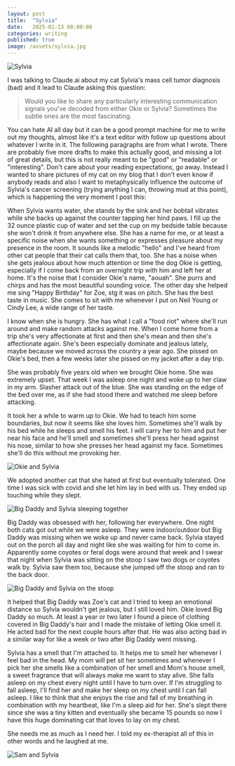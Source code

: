 ```yaml
---
layout: post
title:  "Sylvia"
date:   2025-01-13 00:00:00
categories: writing
published: true
image: /assets/sylvia.jpg
---
```


![Sylvia](/assets/sylvia.jpg)

I was talking to Claude.ai about my cat Sylvia's mass cell tumor diagnosis (bad) and it lead to Claude asking this question:

> Would you like to share any particularly interesting communication signals you've decoded from either Okie or Sylvia? Sometimes the subtle ones are the most fascinating.

You can hate AI all day but it can be a good prompt machine for me to write out my thoughts, almost like it's a text editor with follow up questions about whatever I write in it. The following paragraphs are from what I wrote. There are probably five more drafts to make this actually good, and missing a lot of great details, but this is not really meant to be "good" or "readable" or "interesting". Don't care about your reading expectations, go away. Instead I wanted to share pictures of my cat on my blog that I don't even know if anybody reads and also I want to metaphysically influence the outcome of Sylvia's cancer screening (trying anything I can, throwing mud at this point), which is happening the very moment I post this:

When Sylvia wants water, she stands by the sink and her bobtail vibrates while she backs up against the counter tapping her hind paws. I fill up the 32 ounce plastic cup of water and set the cup on my bedside table because she won't drink it from anywhere else. She has a name for me, or at least a specific noise when she wants something or expresses pleasure about my presence in the room. It sounds like a melodic "hello" and I've heard from other cat people that their cat calls them that, too. She has a noise when she gets jealous about how much attention or time the dog Okie is getting, especially if I come back from an overnight trip with him and left her at home. It's the noise that I consider Okie's name, "aouah". She purrs and chirps and has the most beautiful sounding voice. The other day she helped me sing "Happy Birthday" for Zoe, stg it was on pitch. She has the best taste in music. She comes to sit with me whenever I put on Neil Young or Cindy Lee, a wide range of her taste.

I know when she is hungry. She has what I call a "food riot" where she'll run around and make random attacks against me. When I come home from a trip she's very affectionate at first and then she's mean and then she's affectionate again. She's been especially dominate and jealous lately, maybe because we moved across the country a year ago. She pissed on Okie's bed, then a few weeks later she pissed on my jacket after a day trip.

She was probably five years old when we brought Okie home. She was extremely upset. That week I was asleep one night and woke up to her claw in my arm. Slasher attack out of the blue. She was standing on the edge of the bed over me, as if she had stood there and watched me sleep before attacking.

It took her a while to warm up to Okie. We had to teach him some boundaries, but now it seems like she loves him. Sometimes she'll walk by his bed while he sleeps and smell his feet. I will carry her to him and put her near his face and he'll smell and sometimes she'll press her head against his nose, similar to how she presses her head against my face. Sometimes she'll do this without me provoking her.

![Okie and Sylvia](/assets/okie-n-sylvia.jpg)

We adopted another cat that she hated at first but eventually tolerated. One time I was sick with covid and she let him lay in bed with us. They ended up touching while they slept.

![Big Daddy and Sylvia sleeping together](/assets/big-daddy-n-sylvia.jpg)

Big Daddy was obsessed with her, following her everywhere. One night both cats got out while we were asleep. They were indoor/outdoor but Big Daddy was missing when we woke up and never came back. Sylvia stayed out on the porch all day and night like she was waiting for him to come in. Apparently some coyotes or feral dogs were around that week and I swear that night when Sylvia was sitting on the stoop I saw two dogs or coyotes walk by. Sylvia saw them too, because she jumped off the stoop and ran to the back door.

![Big Daddy and Sylvia on the stoop](/assets/big-daddy-n-sylvia-porch.jpg)

It helped that Big Daddy was Zoe's cat and I tried to keep an emotional distance so Sylvia wouldn't get jealous, but I still loved him. Okie loved Big Daddy so much. At least a year or two later I found a piece of clothing covered in Big Daddy's hair and I made the mistake of letting Okie smell it. He acted bad for the next couple hours after that. He was also acting bad in a similar way for like a week or two after Big Daddy went missing.

Sylvia has a smell that I'm attached to. It helps me to smell her whenever I feel bad in the head. My mom will pet sit her sometimes and whenever I pick her she smells like a combination of her smell and Mom's house smell, a sweet fragrance that will always make me want to stay alive. She falls asleep on my chest every night until I have to turn over. If I'm struggling to fall asleep, I'll find her and make her sleep on my chest until I can fall asleep. I like to think that she enjoys the rise and fall of my breathing in combination with my heartbeat, like I'm a sleep aid for her. She's slept there since she was a tiny kitten and eventually she became 15 pounds so now I have this huge dominating cat that loves to lay on my chest.

She needs me as much as I need her. I told my ex-therapist all of this in other words and he laughed at me.

![Sam and Sylvia](/assets/sam-n-sylvia.jpg)
